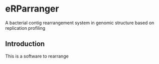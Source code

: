 # eRParranger
A bacterial contig rearrangement system in genomic structure based on replication profiling

## Introduction 
This is a software to rearrange


